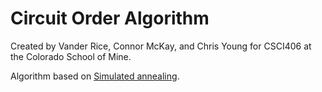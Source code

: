 # Circuit Order Algorithm

Created by Vander Rice, Connor McKay, and Chris Young for CSCI406 at the Colorado School of Mine.

Algorithm based on [Simulated annealing](http://en.wikipedia.org/wiki/Simulated_annealing).